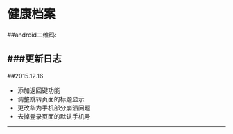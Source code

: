 # 健康档案    

##android二维码:     

###更新日志
---
##2015.12.16    
- 添加返回键功能
- 调整跳转页面的标题显示
- 更改华为手机部分崩溃问题
- 去掉登录页面的默认手机号     
 
---
